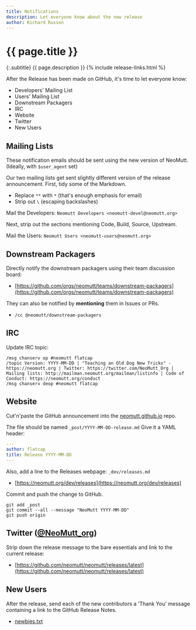 ```yaml
---
title: Notifications
description: Let everyone know about the new release
author: Richard Russon
---
```


# {{ page.title }}

{:.subtitle}
{{ page.description }}
{% include release-links.html %}

After the Release has been made on GitHub, it's time to let everyone know:

- Developers' Mailing List
- Users' Mailing List
- Downstream Packagers
- IRC
- Website
- Twitter
- New Users

## Mailing Lists

These notification emails should be sent using the new version of NeoMutt.
(Ideally, with `$user_agent` set)

Our two mailing lists get sent slightly different version of the release announcement.
First, tidy some of the Markdown.
- Replace `**` with `*` (that's enough emphasis for email)
- Strip out `\` (escaping backslashes)

Mail the Developers: `Neomutt Developers <neomutt-devel@neomutt.org>`

Next, strip out the sections mentioning Code, Build, Source, Upstream.

Mail the Users: `Neomutt Users <neomutt-users@neomutt.org>`

## Downstream Packagers

Directly notify the downstream packagers using their team discussion board:

- [https://github.com/orgs/neomutt/teams/downstream-packagers](https://github.com/orgs/neomutt/teams/downstream-packagers)

They can also be notified by **mentioning** them in Issues or PRs.

- `/cc @neomutt/downstream-packagers`

## IRC

Update IRC topic:

```
/msg chanserv op #neomutt flatcap
/topic Version: YYYY-MM-DD | "Teaching an Old Dog New Tricks" - https://neomutt.org | Twitter: https://twitter.com/NeoMutt_Org | Mailing lists: http://mailman.neomutt.org/mailman/listinfo | Code of Conduct: https://neomutt.org/conduct
/msg chanserv deop #neomutt flatcap
```

## Website

Cut'n'paste the GitHub announcement into the [neomutt.github.io](https://github.com/neomutt/neomutt.github.io) repo.

The file should be named `_post/YYYY-MM-DD-release.md`
Give it a YAML header:

```yaml
---    
author: flatcap
title: Release YYYY-MM-DD   
---
```

Also, add a line to the Releases webpage: `_dev/releases.md`

- [https://neomutt.org/dev/releases](https://neomutt.org/dev/releases)

Commit and push the change to GitHub.

```
git add _post
git commit --all --message "NeoMutt YYYY-MM-DD"
git push origin
```

## Twitter ([@NeoMutt_org](https://twitter.com/NeoMutt_Org))

Strip down the release message to the bare essentials and link to the current release:

- [https://github.com/neomutt/neomutt/releases/latest](https://github.com/neomutt/neomutt/releases/latest)

## New Users

After the release, send each of the new contributors a 'Thank You' message
containing a link to the GitHub Release Notes.

- [newbies.txt](https://github.com/neomutt/management/blob/master/release-templates/newbies.txt)


